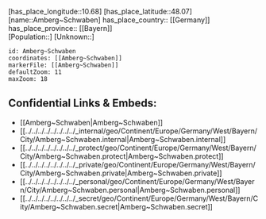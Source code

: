﻿---
location: [48.07,10.68] 
mapzoom: [7,12] 
mapmarker: city 
type: City
tags:
- geo/City


SpocWebEntityId: 28795
isDeleted: false
confidential: public

---
[has_place_longitude::10.68] 
[has_place_latitude::48.07] 
[name::Amberg~Schwaben] 
has_place_country:: [[Germany]]  
has_place_province:: [[Bayern]]  
[Population::] 
[Unknown::] 


```leaflet
id: Amberg~Schwaben
coordinates: [[Amberg~Schwaben]] 
markerFile: [[Amberg~Schwaben]] 
defaultZoom: 11 
maxZoom: 18
```


## Confidential Links & Embeds: 
- [[Amberg~Schwaben|Amberg~Schwaben]]  
- [[../../../../../../../../_internal/geo/Continent/Europe/Germany/West/Bayern/City/Amberg~Schwaben.internal|Amberg~Schwaben.internal]] 
- [[../../../../../../../../_protect/geo/Continent/Europe/Germany/West/Bayern/City/Amberg~Schwaben.protect|Amberg~Schwaben.protect]] 
- [[../../../../../../../../_private/geo/Continent/Europe/Germany/West/Bayern/City/Amberg~Schwaben.private|Amberg~Schwaben.private]] 
- [[../../../../../../../../_personal/geo/Continent/Europe/Germany/West/Bayern/City/Amberg~Schwaben.personal|Amberg~Schwaben.personal]] 
- [[../../../../../../../../_secret/geo/Continent/Europe/Germany/West/Bayern/City/Amberg~Schwaben.secret|Amberg~Schwaben.secret]] 
